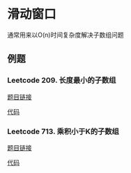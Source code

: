 # 滑动窗口

通常用来以O(n)时间复杂度解决子数组问题

## 例题

### Leetcode 209. 长度最小的子数组

[题目链接](https://leetcode-cn.com/problems/minimum-size-subarray-sum/)

[代码](https://github.com/sy4b/Algorithm-Notes/blob/main/Storage/Code/209.长度最小的子数组.cpp)

### Leetcode 713. 乘积小于K的子数组

[题目链接](https://leetcode-cn.com/problems/subarray-product-less-than-k/)

[代码](https://github.com/sy4b/Algorithm-Notes/blob/main/Storage/Code/713.乘积小于k的子数组.cpp)
